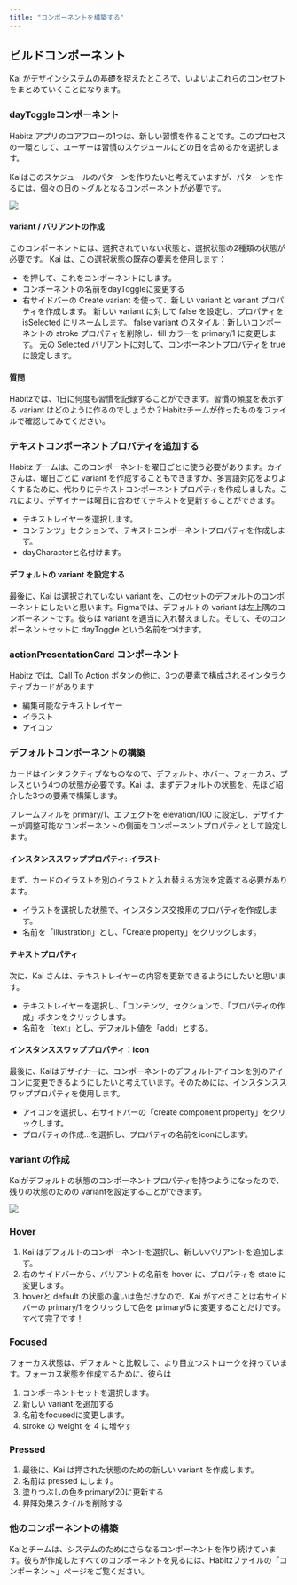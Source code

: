 ```yaml
---
title: "コンポーネントを構築する"
---
```


## ビルドコンポーネント

Kai がデザインシステムの基礎を捉えたところで、いよいよこれらのコンセプトをまとめていくことになります。

### dayToggleコンポーネント
Habitz アプリのコアフローの1つは、新しい習慣を作ることです。このプロセスの一環として、ユーザーは習慣のスケジュールにどの日を含めるかを選択します。

Kaiはこのスケジュールのパターンを作りたいと考えていますが、パターンを作るには、個々の日のトグルとなるコンポーネントが必要です。

![](https://storage.googleapis.com/zenn-user-upload/b2e726fb4eee-20230606.png)

#### variant / バリアントの作成
このコンポーネントには、選択されていない状態と、選択状態の2種類の状態が必要です。
Kai は、この選択状態の既存の要素を使用します：

- を押して、これをコンポーネントにします。
- コンポーネントの名前をdayToggleに変更する
- 右サイドバーの Create variant を使って、新しい variant と variant プロパティを作成します。
  新しい variant に対して false を設定し、プロパティを isSelected にリネームします。
  false variant のスタイル：新しいコンポーネントの stroke プロパティを削除し、fill カラーを primary/1 に変更します。
  元の Selected バリアントに対して、コンポーネントプロパティを true に設定します。

#### 質問
Habitzでは、1日に何度も習慣を記録することができます。習慣の頻度を表示する variant はどのように作るのでしょうか？Habitzチームが作ったものをファイルで確認してみてください。

### テキストコンポーネントプロパティを追加する
Habitz チームは、このコンポーネントを曜日ごとに使う必要があります。カイさんは、曜日ごとに variant を作成することもできますが、多言語対応をよりよくするために、代わりにテキストコンポーネントプロパティを作成しました。これにより、デザイナーは曜日に合わせてテキストを更新することができます。

- テキストレイヤーを選択します。
- コンテンツ」セクションで、テキストコンポーネントプロパティを作成します。
- dayCharacterと名付けます。

#### デフォルトの variant を設定する
最後に、Kai は選択されていない variant を、このセットのデフォルトのコンポーネントにしたいと思います。Figmaでは、デフォルトの variant は左上隅のコンポーネントです。彼らは variant を適当に入れ替えました。そして、そのコンポーネントセットに dayToggle という名前をつけます。

### actionPresentationCard コンポーネント
Habitz では、Call To Action ボタンの他に、3つの要素で構成されるインタラクティブカードがあります

- 編集可能なテキストレイヤー
- イラスト
- アイコン

### デフォルトコンポーネントの構築
カードはインタラクティブなものなので、デフォルト、ホバー、フォーカス、プレスという4つの状態が必要です。Kai は、まずデフォルトの状態を、先ほど紹介した3つの要素で構築します。

フレームフィルを primary/1、エフェクトを elevation/100 に設定し、デザイナーが調整可能なコンポーネントの側面をコンポーネントプロパティとして設定します。

#### インスタンススワッププロパティ: イラスト
まず、カードのイラストを別のイラストと入れ替える方法を定義する必要があります。

- イラストを選択した状態で、インスタンス交換用のプロパティを作成します。
- 名前を「illustration」とし、「Create property」をクリックします。

#### テキストプロパティ
次に、Kai さんは、テキストレイヤーの内容を更新できるようにしたいと思います。

- テキストレイヤーを選択し、「コンテンツ」セクションで、「プロパティの作成」ボタンをクリックします。
- 名前を「text」とし、デフォルト値を「add」とする。

#### インスタンススワッププロパティ：icon
最後に、Kaiはデザイナーに、コンポーネントのデフォルトアイコンを別のアイコンに変更できるようにしたいと考えています。そのためには、インスタンススワッププロパティを使用します。

- アイコンを選択し、右サイドバーの「create component property」をクリックします。
- プロパティの作成...を選択し、プロパティの名前をiconにします。

### variant の作成
Kaiがデフォルトの状態のコンポーネントプロパティを持つようになったので、残りの状態のための variantを設定することができます。

![](https://storage.googleapis.com/zenn-user-upload/0c0bd9780ba4-20230614.png)

### Hover
1. Kai はデフォルトのコンポーネントを選択し、新しいバリアントを追加します。
2. 右のサイドバーから、バリアントの名前を hover に、プロパティを state に変更します。
3. hoverと default の状態の違いは色だけなので、Kai がすべきことは右サイドバーの primary/1 をクリックして色を primary/5 に変更することだけです。すべて完了です！

### Focused
フォーカス状態は、デフォルトと比較して、より目立つストロークを持っています。フォーカス状態を作成するために、彼らは

1. コンポーネントセットを選択します。
2. 新しい variant を追加する
3. 名前をfocusedに変更します。
4. stroke の weight を 4 に増やす

### Pressed
1. 最後に、Kai は押された状態のための新しい variant を作成します。
2. 名前は pressed にします。
3. 塗りつぶしの色をprimary/20に更新する
4. 昇降効果スタイルを削除する

### 他のコンポーネントの構築
Kaiとチームは、システムのためにさらなるコンポーネントを作り続けています。彼らが作成したすべてのコンポーネントを見るには、Habitzファイルの「コンポーネント」ページをご覧ください。